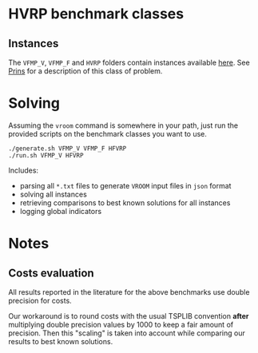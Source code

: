 # HVRP benchmark classes

## Instances

The `VFMP_V`, `VFMP_F` and `HVRP` folders contain instances available
[here](http://fc.isima.fr/~lacomme/hvrp/hvrp.html). See
[Prins](https://dl.acm.org/doi/abs/10.1016/j.engappai.2008.10.006) for
a description of this class of problem.

# Solving

Assuming the `vroom` command is somewhere in your path, just run the
provided scripts on the benchmark classes you want to use.

```
./generate.sh VFMP_V VFMP_F HFVRP
./run.sh VFMP_V HFVRP
```

Includes:

- parsing all `*.txt` files to generate `VROOM` input files in `json` format
- solving all instances
- retrieving comparisons to best known solutions for all instances
- logging global indicators

# Notes

## Costs evaluation

All results reported in the literature for the above benchmarks use
double precision for costs.

Our workaround is to round costs with the usual TSPLIB convention
**after** multiplying double precision values by 1000 to keep a fair
amount of precision. Then this "scaling" is taken into account while
comparing our results to best known solutions.
